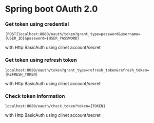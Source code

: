 # Spring boot OAuth 2.0


### Get token using credential

`[POST]localhost:8080/oauth/token?grant_type=password&username={USER_ID}&password={USER_PASSWORD}`

with Http BasicAuth using clinet account/secret

### Get token using refresh token

`localhost:8080/oauth/token?grant_type=refresh_token&refresh_token={REFRESH_TOKEN}`

with Http BasicAuth using clinet account/secret


### Check token information

`localhost:8080/oauth/check_token?token={TOKEN}`

with Http BasicAuth using clinet account/secret

